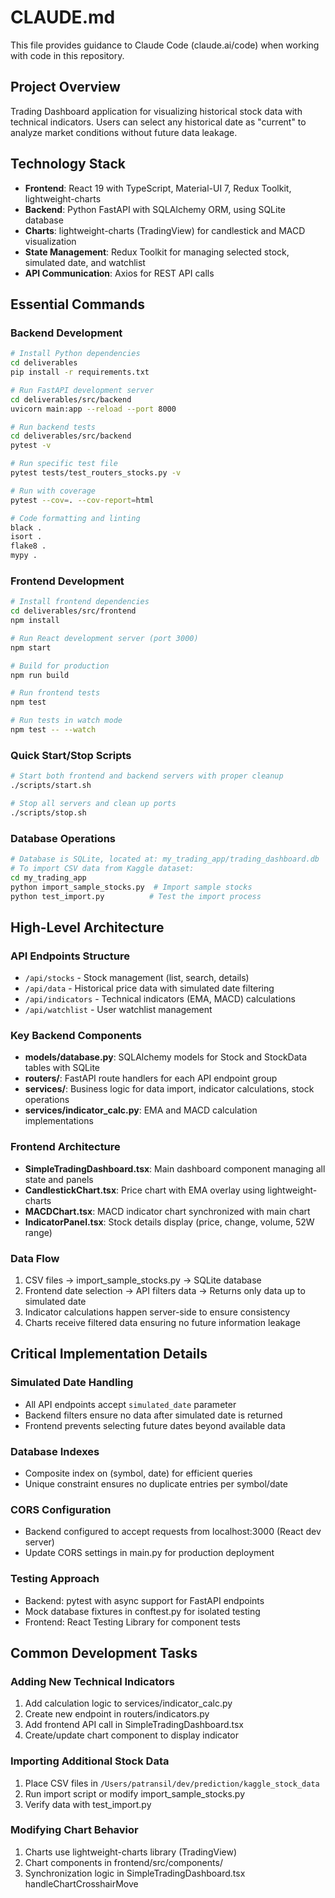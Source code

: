 # CLAUDE.md

This file provides guidance to Claude Code (claude.ai/code) when working with code in this repository.

## Project Overview

Trading Dashboard application for visualizing historical stock data with technical indicators. Users can select any historical date as "current" to analyze market conditions without future data leakage.

## Technology Stack

- **Frontend**: React 19 with TypeScript, Material-UI 7, Redux Toolkit, lightweight-charts
- **Backend**: Python FastAPI with SQLAlchemy ORM, using SQLite database
- **Charts**: lightweight-charts (TradingView) for candlestick and MACD visualization
- **State Management**: Redux Toolkit for managing selected stock, simulated date, and watchlist
- **API Communication**: Axios for REST API calls

## Essential Commands

### Backend Development
```bash
# Install Python dependencies
cd deliverables
pip install -r requirements.txt

# Run FastAPI development server
cd deliverables/src/backend
uvicorn main:app --reload --port 8000

# Run backend tests
cd deliverables/src/backend
pytest -v

# Run specific test file
pytest tests/test_routers_stocks.py -v

# Run with coverage
pytest --cov=. --cov-report=html

# Code formatting and linting
black .
isort .
flake8 .
mypy .
```

### Frontend Development
```bash
# Install frontend dependencies
cd deliverables/src/frontend
npm install

# Run React development server (port 3000)
npm start

# Build for production
npm run build

# Run frontend tests
npm test

# Run tests in watch mode
npm test -- --watch
```

### Quick Start/Stop Scripts
```bash
# Start both frontend and backend servers with proper cleanup
./scripts/start.sh

# Stop all servers and clean up ports
./scripts/stop.sh
```

### Database Operations
```bash
# Database is SQLite, located at: my_trading_app/trading_dashboard.db
# To import CSV data from Kaggle dataset:
cd my_trading_app
python import_sample_stocks.py  # Import sample stocks
python test_import.py          # Test the import process
```

## High-Level Architecture

### API Endpoints Structure
- `/api/stocks` - Stock management (list, search, details)
- `/api/data` - Historical price data with simulated date filtering
- `/api/indicators` - Technical indicators (EMA, MACD) calculations
- `/api/watchlist` - User watchlist management

### Key Backend Components
- **models/database.py**: SQLAlchemy models for Stock and StockData tables with SQLite
- **routers/**: FastAPI route handlers for each API endpoint group
- **services/**: Business logic for data import, indicator calculations, stock operations
- **services/indicator_calc.py**: EMA and MACD calculation implementations

### Frontend Architecture
- **SimpleTradingDashboard.tsx**: Main dashboard component managing all state and panels
- **CandlestickChart.tsx**: Price chart with EMA overlay using lightweight-charts
- **MACDChart.tsx**: MACD indicator chart synchronized with main chart
- **IndicatorPanel.tsx**: Stock details display (price, change, volume, 52W range)

### Data Flow
1. CSV files → import_sample_stocks.py → SQLite database
2. Frontend date selection → API filters data → Returns only data up to simulated date
3. Indicator calculations happen server-side to ensure consistency
4. Charts receive filtered data ensuring no future information leakage

## Critical Implementation Details

### Simulated Date Handling
- All API endpoints accept `simulated_date` parameter
- Backend filters ensure no data after simulated date is returned
- Frontend prevents selecting future dates beyond available data

### Database Indexes
- Composite index on (symbol, date) for efficient queries
- Unique constraint ensures no duplicate entries per symbol/date

### CORS Configuration
- Backend configured to accept requests from localhost:3000 (React dev server)
- Update CORS settings in main.py for production deployment

### Testing Approach
- Backend: pytest with async support for FastAPI endpoints
- Mock database fixtures in conftest.py for isolated testing
- Frontend: React Testing Library for component tests

## Common Development Tasks

### Adding New Technical Indicators
1. Add calculation logic to services/indicator_calc.py
2. Create new endpoint in routers/indicators.py
3. Add frontend API call in SimpleTradingDashboard.tsx
4. Create/update chart component to display indicator

### Importing Additional Stock Data
1. Place CSV files in `/Users/patransil/dev/prediction/kaggle_stock_data`
2. Run import script or modify import_sample_stocks.py
3. Verify data with test_import.py

### Modifying Chart Behavior
1. Charts use lightweight-charts library (TradingView)
2. Chart components in frontend/src/components/
3. Synchronization logic in SimpleTradingDashboard.tsx handleChartCrosshairMove